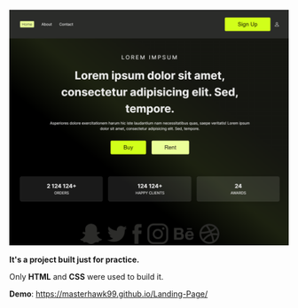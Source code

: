 ![screenshot.png](screenshot.png)

**It's a project built just for practice.**

Only **HTML** and **CSS** were used to build it.

**Demo**: https://masterhawk99.github.io/Landing-Page/
